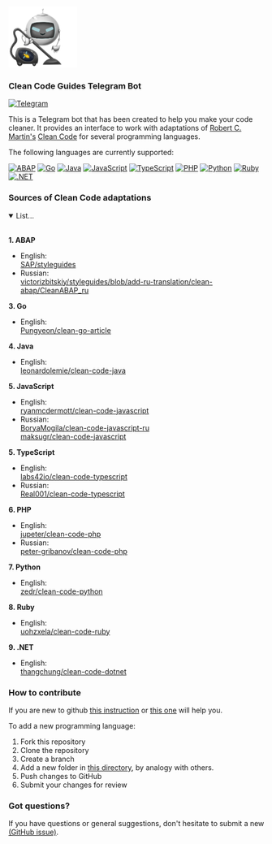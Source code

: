 <img src="https://github.com/victorizbitskiy/CleanCodeGuidesBot/blob/main/docs/img/logo.png" height="120px"/>

### Clean Code Guides Telegram Bot

[![Telegram](https://img.shields.io/badge/Telegram-@CleanCodeGuidesBot-27A03E?style=flat&logo=telegram)](https://t.me/CleanCodeGuidesBot)

This is a Telegram bot that has been created to help you make your code cleaner.
It provides an interface to work with adaptations of [Robert C. Martin's](https://github.com/unclebob) [Clean Code](https://www.amazon.com/Clean-Code-Handbook-Software-Craftsmanship/dp/0132350882) for several programming languages.  
 
The following languages are currently supported:  

[![ABAP](https://img.shields.io/badge/ABAP-485361?style=flat-square&logo=sap)](https://help.sap.com/doc/abapdocu_752_index_htm/7.52/en-us/abenabap_overview.htm)
[![Go](https://img.shields.io/badge/Go-007D9C?style=flat-square&logo=go&logoColor=black)](https://go.dev)
[![Java](https://img.shields.io/badge/Java-B17429?style=flat-square&logo=java&logoColor=black)](https://www.java.com)
[![JavaScript](https://img.shields.io/badge/JavaScript-F7DF1E?style=flat-square&logo=javascript&logoColor=black)](https://developer.mozilla.org/en/docs/Web/JavaScript)
[![TypeScript](https://img.shields.io/badge/TypeScript-3174C2?style=flat-square&logo=typescript&logoColor=black)](https://www.typescriptlang.org)
[![PHP](https://img.shields.io/badge/PHP-8892BF?style=flat-square&logo=php&logoColor=black)](https://www.php.net)
[![Python](https://img.shields.io/badge/Python-FFDE56?style=flat-square&logo=python&logoColor=3B83BD)](https://www.python.org)
[![Ruby](https://img.shields.io/badge/Ruby-CC342D?style=flat-square&logo=ruby&logoColor=white)](https://www.ruby-lang.org)
[![.NET](https://img.shields.io/badge/.NET-6C4675?style=flat-square&logo=.NET&logoColor=white)](https://dotnet.microsoft.com/en-us)

### Sources of Clean Code adaptations

<details open>
<base target="_blank">
<summary>List...</summary>
<br>
 
 **1. ABAP**
- English:  
  [SAP/styleguides](https://github.com/SAP/styleguides/blob/main/clean-abap/CleanABAP.md)
- Russian:  
  [victorizbitskiy/styleguides/blob/add-ru-translation/clean-abap/CleanABAP_ru](https://github.com/victorizbitskiy/styleguides/blob/add-ru-translation/clean-abap/CleanABAP_ru.md)  

**3. Go**
- English:  
  [Pungyeon/clean-go-article](https://github.com/Pungyeon/clean-go-article)
  
**4. Java**
- English:  
  [leonardolemie/clean-code-java](https://github.com/leonardolemie/clean-code-java)
  
**5. JavaScript**  
- English:  
  [ryanmcdermott/clean-code-javascript](https://github.com/ryanmcdermott/clean-code-javascript)  
- Russian:  
  [BoryaMogila/clean-code-javascript-ru](https://github.com/BoryaMogila/clean-code-javascript-ru)   
  [maksugr/clean-code-javascript](https://github.com/maksugr/clean-code-javascript)
  
**5. TypeScript**  
- English:  
  [labs42io/clean-code-typescript](https://github.com/labs42io/clean-code-typescript)  
- Russian:  
  [Real001/clean-code-typescript](https://github.com/Real001/clean-code-typescript)   
  
**6. PHP**
- English:  
  [jupeter/clean-code-php](https://github.com/jupeter/clean-code-php)
- Russian:  
  [peter-gribanov/clean-code-php](https://github.com/peter-gribanov/clean-code-php)  
  
**7. Python**
- English:  
  [zedr/clean-code-python](https://github.com/zedr/clean-code-python)  
  
**8. Ruby**
- English:  
  [uohzxela/clean-code-ruby](https://github.com/uohzxela/clean-code-ruby)  
  
**9. .NET**
- English:  
  [thangchung/clean-code-dotnet](https://github.com/thangchung/clean-code-dotnet)  
   
</details>

### How to contribute
If you are new to github [this instruction](https://docs.github.com/en/get-started/quickstart/contributing-to-projects) or [this one](https://github.com/firstcontributions/first-contributions) will help you.  

To add a new programming language:
1. Fork this repository
2. Clone the repository
3. Create a branch
4. Add a new folder in [this directory](https://github.com/victorizbitskiy/CleanCodeGuidesBot/tree/main/modules/CleanCodeGuides/languages), by analogy with others.
5. Push changes to GitHub
6. Submit your changes for review

### Got questions?
If you have questions or general suggestions, don't hesitate to submit a new [(GitHub issue)](https://github.com/victorizbitskiy/CleanCodeGuidesBot/issues).
